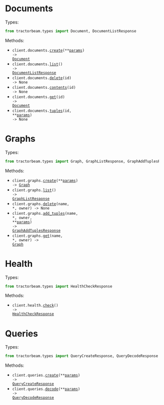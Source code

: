 # Documents

Types:

```python
from tractorbeam.types import Document, DocumentListResponse
```

Methods:

- <code title="post /documents">client.documents.<a href="./src/tractorbeam/resources/documents.py">create</a>(\*\*<a href="src/tractorbeam/types/document_create_params.py">params</a>) -> <a href="./src/tractorbeam/types/document.py">Document</a></code>
- <code title="get /documents">client.documents.<a href="./src/tractorbeam/resources/documents.py">list</a>() -> <a href="./src/tractorbeam/types/document_list_response.py">DocumentListResponse</a></code>
- <code title="delete /documents/{id}">client.documents.<a href="./src/tractorbeam/resources/documents.py">delete</a>(id) -> None</code>
- <code title="get /documents/{id}/contents">client.documents.<a href="./src/tractorbeam/resources/documents.py">contents</a>(id) -> None</code>
- <code title="get /documents/{id}">client.documents.<a href="./src/tractorbeam/resources/documents.py">get</a>(id) -> <a href="./src/tractorbeam/types/document.py">Document</a></code>
- <code title="get /documents/{id}/tuples">client.documents.<a href="./src/tractorbeam/resources/documents.py">tuples</a>(id, \*\*<a href="src/tractorbeam/types/document_tuples_params.py">params</a>) -> None</code>

# Graphs

Types:

```python
from tractorbeam.types import Graph, GraphListResponse, GraphAddTuplesResponse
```

Methods:

- <code title="post /graphs">client.graphs.<a href="./src/tractorbeam/resources/graphs.py">create</a>(\*\*<a href="src/tractorbeam/types/graph_create_params.py">params</a>) -> <a href="./src/tractorbeam/types/graph.py">Graph</a></code>
- <code title="get /graphs">client.graphs.<a href="./src/tractorbeam/resources/graphs.py">list</a>() -> <a href="./src/tractorbeam/types/graph_list_response.py">GraphListResponse</a></code>
- <code title="delete /graphs/{owner}/{name}">client.graphs.<a href="./src/tractorbeam/resources/graphs.py">delete</a>(name, \*, owner) -> None</code>
- <code title="post /graphs/{owner}/{name}/tuples">client.graphs.<a href="./src/tractorbeam/resources/graphs.py">add_tuples</a>(name, \*, owner, \*\*<a href="src/tractorbeam/types/graph_add_tuples_params.py">params</a>) -> <a href="./src/tractorbeam/types/graph_add_tuples_response.py">GraphAddTuplesResponse</a></code>
- <code title="get /graphs/{owner}/{name}">client.graphs.<a href="./src/tractorbeam/resources/graphs.py">get</a>(name, \*, owner) -> <a href="./src/tractorbeam/types/graph.py">Graph</a></code>

# Health

Types:

```python
from tractorbeam.types import HealthCheckResponse
```

Methods:

- <code title="get /health">client.health.<a href="./src/tractorbeam/resources/health.py">check</a>() -> <a href="./src/tractorbeam/types/health_check_response.py">HealthCheckResponse</a></code>

# Queries

Types:

```python
from tractorbeam.types import QueryCreateResponse, QueryDecodeResponse
```

Methods:

- <code title="post /query">client.queries.<a href="./src/tractorbeam/resources/queries.py">create</a>(\*\*<a href="src/tractorbeam/types/query_create_params.py">params</a>) -> <a href="./src/tractorbeam/types/query_create_response.py">QueryCreateResponse</a></code>
- <code title="post /queries/decode">client.queries.<a href="./src/tractorbeam/resources/queries.py">decode</a>(\*\*<a href="src/tractorbeam/types/query_decode_params.py">params</a>) -> <a href="./src/tractorbeam/types/query_decode_response.py">QueryDecodeResponse</a></code>
